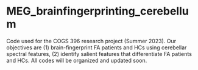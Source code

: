 # MEG_brainfingerprinting_cerebellum
Code used for the COGS 396 research project (Summer 2023). Our objectives are (1) brain-fingerprint FA patients and HCs using cerebellar spectral features, (2) identify salient features that differentiate FA patients and HCs. 
All codes will be organized and updated soon. 
